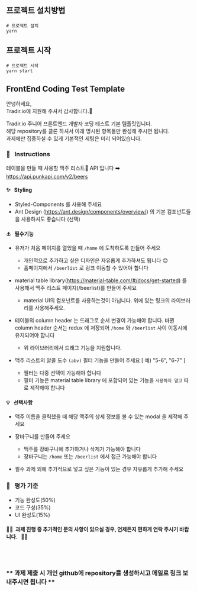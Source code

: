 ## 프로젝트 설치방법
```plaintext
# 프로젝트 설치
yarn
```
## 프로젝트 시작
```plaintext
# 프로젝트 시작
yarn start
```

## FrontEnd Coding Test Template
안녕하세요,  
Tradir.io에 지원해 주셔서 감사합니다.🙏

Tradir.io 주니어 프론트엔드 개발자 코딩 테스트 기본 템플릿입니다.  
해당 repository를 클론 하셔서 아래 명시된 항목들만 완성해 주시면 됩니다.  
과제에만 집중하실 수 있게 기본적인 세팅은 미리 되어있습니다.

### 📣 &nbsp; Instructions

테이블을 만들 때 사용할 맥주 리스트🍻 API 입니다 ➡️ &nbsp; https://api.punkapi.com/v2/beers

#### ✨ &nbsp; Styling

* Styled-Components 를 사용해 주세요
* Ant Design (https://ant.design/components/overview/) 의 기본 컴포넌트들을 사용하셔도 좋습니다 (선택)

#### ⚓ &nbsp; 필수기능

* 유저가 처음 페이지를 열었을 때 ``/home`` 에 도착하도록 만들어 주세요
  - 개인적으로 추가하고 싶은 디자인은 자유롭게 추가하셔도 됩니다 😊
  - 홈페이지에서 ``/beerlist`` 로 링크 이동할 수 있어야 합니다

* material table library(https://material-table.com/#/docs/get-started) 를 사용해서 맥주 리스트 페이지(/beerlist)를 만들어 주세요
  - material UI의 컴포넌트를 사용하는것이 아닙니다. 위에 있는 링크의 라이브러리를 사용해주세요.

* 테이블의 column header 는 드래그로 순서 변경이 가능해야 합니다. 바뀐 column header 순서는 redux 에 저장되어 ``/home`` 와 ``/beerlist`` 사이 이동시에 유지되어야 합니다
  - 위 라이브러리에서 드래그 기능을 지원합니다.

* 맥주 리스트의 알콜 도수 ``(abv)`` 필터 기능을 만들어 주세요 [ 예) "5-6", "6-7" ]
  - 필터는 다중 선택이 가능해야 합니다
  - 필터 기능은 material table library 에 포함되어 있는 기능을 ``사용하지 말고`` 따로 제작해야 합니다

#### 💡 &nbsp; 선택사항

* 맥주 이름을 클릭했을 때 해당 맥주의 상세 정보를 볼 수 있는 modal 을 제작해 주세요

* 장바구니를 만들어 주세요 
  - 맥주를 장바구니에 추가하거나 삭제가 가능해야 합니다
  - 장바구니는 ``/home`` 또는 ``/beerlist`` 에서 접근 가능해야 합니다
 
* 필수 과제 외에 추가적으로 넣고 싶은 기능이 있는 경우 자유롭게 추가해 주세요 
  
### 📝 &nbsp; 평가 기준
* 기능 완성도(50%)
* 코드 구성(35%)
* UI 완성도(15%)

#### 🎈🤖&nbsp; 과제 진행 중 추가적인 문의 사항이 있으실 경우, 언제든지 편하게 연락 주시기 바랍니다. &nbsp; 💌🎉
<br /><br />
### ** 과제 제출 시 개인 github에 repository를 생성하시고 메일로 링크 보내주시면 됩니다 **
